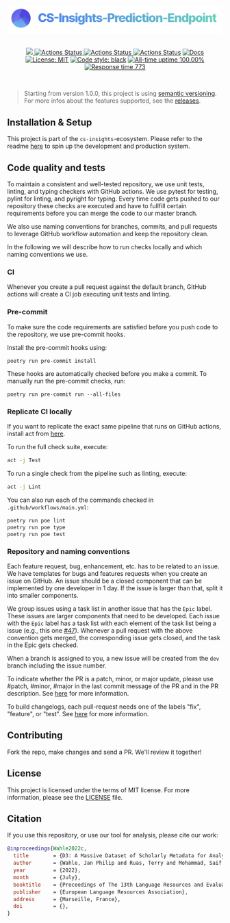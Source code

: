<br/>
<div align="center">
  <a href="https://cs-insights.uni-goettingen.de">
    <img src="logo.png" alt="Logo" width="600">
  </a>
</div>
<br/>
<p align="center">
<a href="https://codecov.io/gh/gipplab/cs-insights-prediction-endpoint" > 
 <img src="https://codecov.io/gh/gipplab/cs-insights-prediction-endpoint/branch/dev/graph/badge.svg?token=KF9ZW8HSJB"/> 
 </a>
<a href="https://github.com/gipplab/cs-insights-prediction-endpoint/actions/workflows/release.yml"><img alt="Actions Status" src="https://github.com/gipplab/cs-insights-prediction-endpoint/actions/workflows/release.yml/badge.svg?branch=dev">    
<a href="https://github.com/gipplab/cs-insights-prediction-endpoint/actions/workflows/main.yml"><img alt="Actions Status" src="https://github.com/gipplab/cs-insights-prediction-endpoint/actions/workflows/main.yml/badge.svg?branch=dev">
<a href="https://github.com/gipplab/cs-insights-prediction-endpoint/releases"><img alt="Actions Status" src="https://img.shields.io/github/v/release/gipplab/cs-insights-prediction-endpoint"></a>
<a href="https://gipplab.github.io/cs-insights-prediction-endpoint/"><img alt="Docs" src="https://img.shields.io/badge/Docs-gh--pages-blue"></a>
<a href="https://github.com/gipplab/cs-insights-prediction-endpoint/blob/master/LICENSE"><img alt="License: MIT" src="https://black.readthedocs.io/en/stable/_static/license.svg"></a>
<a href="https://github.com/psf/black"><img alt="Code style: black" src="https://img.shields.io/badge/code%20style-black-000000.svg"></a>
<a href="https://gipplab.github.io/cs-insights-uptime/"><img alt="All-time uptime 100.00%" src="https://img.shields.io/endpoint?url=https%3A%2F%2Fraw.githubusercontent.com%2Fgipplab%2Fcs-insights-uptime%2FHEAD%2Fapi%2Fprediction-endpoint%2Fuptime.json"></a>
<a href="https://gipplab.github.io/cs-insights-uptime/"><img alt="Response time 773" src="https://img.shields.io/endpoint?url=https%3A%2F%2Fraw.githubusercontent.com%2Fgipplab%2Fcs-insights-uptime%2FHEAD%2Fapi%2Fprediction-endpoint%2Fresponse-time.json"></a>
</p>
<br/>

> Starting from version 1.0.0, this project is using [semantic versioning](https://semver.org/). For more infos about the features supported, see the [releases](https://github.com/gipplab/cs-insights-prediction-endpoint/releases).

## Installation & Setup

This project is part of the `cs-insights`-ecosystem. Please refer to the readme [here](https://github.com/gipplab/cs-insights-main) to spin up the development and production system.

## Code quality and tests

To maintain a consistent and well-tested repository, we use unit tests, linting, and typing checkers with GitHub actions. We use pytest for testing, pylint for linting, and pyright for typing.
Every time code gets pushed to our repository these checks are executed and have to fullfill certain requirements before you can merge the code to our master branch.

We also use naming conventions for branches, commits, and pull requests to leverage GitHub workflow automation and keep the repository clean.

In the following we will describe how to run checks locally and which naming conventions we use.

### CI

Whenever you create a pull request against the default branch, GitHub actions will create a CI job executing unit tests and linting.

### Pre-commit

To make sure the code requirements are satisfied before you push code to the repository, we use pre-commit hooks.

Install the pre-commit hooks using:

```console
poetry run pre-commit install
```

These hooks are automatically checked before you make a commit. To manually run the pre-commit checks, run:

```console
poetry run pre-commit run --all-files
```

### Replicate CI locally

If you want to replicate the exact same pipeline that runs on GitHub actions, install act from [here](https://github.com/nektos/act).

To run the full check suite, execute:

```sh
act -j Test
```

To run a single check from the pipeline such as linting, execute:

```sh
act -j Lint
```

You can also run each of the commands checked in `.github/workflows/main.yml`:

```console
poetry run poe lint
poetry run poe type
poetry run poe test
```

### Repository and naming conventions

Each feature request, bug, enhancement, etc. has to be related to an issue. We have templates for bugs and features requests when you create an issue on GitHub.
An issue should be a closed component that can be implemented by one developer in 1 day. If the issue is larger than that, split it into smaller components.

We group issues using a task list in another issue that has the `Epic` label. These issues are larger components that need to be developed.
Each issue with the `Epic` label has a task list with each element of the task list being a issue (e.g., this one [#47](https://github.com/gipplab/cs-insights-crawler/issues/47)).
Whenever a pull request with the above convention gets merged, the corresponding issue gets closed, and the task in the Epic gets checked.

When a branch is assigned to you, a new issue will be created from the `dev` branch including the issue number.

To indicate whether the PR is a patch, minor, or major update, please use #patch, #minor, #major in the last commit message of the PR and in the PR description.
See [here](https://github.com/anothrNick/github-tag-action) for more information.

To build changelogs, each pull-request needs one of the labels "fix", "feature", or "test". See [here](https://github.com/mikepenz/release-changelog-builder-action) for more information.

## Contributing

Fork the repo, make changes and send a PR. We'll review it together!

## License
This project is licensed under the terms of MIT license. For more information, please see the [LICENSE](LICENSE) file.

## Citation
If you use this repository, or use our tool for analysis, please cite our work:

```bib
@inproceedings{Wahle2022c,
  title        = {D3: A Massive Dataset of Scholarly Metadata for Analyzing the State of Computer Science Research},
  author       = {Wahle, Jan Philip and Ruas, Terry and Mohammad, Saif M. and Gipp, Bela},
  year         = {2022},
  month        = {July},
  booktitle    = {Proceedings of The 13th Language Resources and Evaluation Conference},
  publisher    = {European Language Resources Association},
  address      = {Marseille, France},
  doi          = {},
}
```
